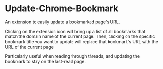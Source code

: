 # Update-Chrome-Bookmark
An extension to easily update a bookmarked page's URL.

Clicking on the extension icon will bring up a list of all bookmarks that match the domain name of the current page. Then, clicking on the specific bookmark title you want to update will replace that bookmark's URL with the URL of the current page.

Particularly useful when reading through threads, and updating the bookmark to stay on the last-read page.
